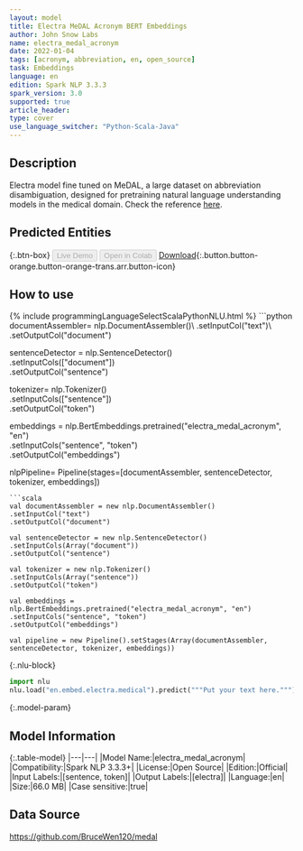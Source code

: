 ```yaml
---
layout: model
title: Electra MeDAL Acronym BERT Embeddings
author: John Snow Labs
name: electra_medal_acronym
date: 2022-01-04
tags: [acronym, abbreviation, en, open_source]
task: Embeddings
language: en
edition: Spark NLP 3.3.3
spark_version: 3.0
supported: true
article_header:
type: cover
use_language_switcher: "Python-Scala-Java"
---
```


## Description

Electra model fine tuned on MeDAL, a large dataset on abbreviation disambiguation, designed for pretraining natural language understanding models in the medical domain. Check the reference [here](https://aclanthology.org/2020.clinicalnlp-1.15.pdf).

## Predicted Entities



{:.btn-box}
<button class="button button-orange" disabled>Live Demo</button>
<button class="button button-orange" disabled>Open in Colab</button>
[Download](https://s3.amazonaws.com/auxdata.johnsnowlabs.com/public/models/electra_medal_acronym_en_3.3.3_3.0_1641310227830.zip){:.button.button-orange.button-orange-trans.arr.button-icon}

## How to use



<div class="tabs-box" markdown="1">
{% include programmingLanguageSelectScalaPythonNLU.html %}
```python
documentAssembler= nlp.DocumentAssembler()\
.setInputCol("text")\
.setOutputCol("document")

sentenceDetector = nlp.SentenceDetector()\
.setInputCols(["document"])\
.setOutputCol("sentence")

tokenizer= nlp.Tokenizer()\
.setInputCols(["sentence"])\
.setOutputCol("token")

embeddings = nlp.BertEmbeddings.pretrained("electra_medal_acronym", "en") \
.setInputCols("sentence", "token") \
.setOutputCol("embeddings")

nlpPipeline= Pipeline(stages=[documentAssembler, sentenceDetector, tokenizer, embeddings])
```
```scala
val documentAssembler = new nlp.DocumentAssembler()
.setInputCol("text")
.setOutputCol("document")

val sentenceDetector = new nlp.SentenceDetector()
.setInputCols(Array("document"))
.setOutputCol("sentence")

val tokenizer = new nlp.Tokenizer()
.setInputCols(Array("sentence"))
.setOutputCol("token")

val embeddings = nlp.BertEmbeddings.pretrained("electra_medal_acronym", "en") 
.setInputCols("sentence", "token")
.setOutputCol("embeddings")

val pipeline = new Pipeline().setStages(Array(documentAssembler, sentenceDetector, tokenizer, embeddings))
```


{:.nlu-block}
```python
import nlu
nlu.load("en.embed.electra.medical").predict("""Put your text here.""")
```

</div>

{:.model-param}
## Model Information

{:.table-model}
|---|---|
|Model Name:|electra_medal_acronym|
|Compatibility:|Spark NLP 3.3.3+|
|License:|Open Source|
|Edition:|Official|
|Input Labels:|[sentence, token]|
|Output Labels:|[electra]|
|Language:|en|
|Size:|66.0 MB|
|Case sensitive:|true|

## Data Source

https://github.com/BruceWen120/medal
